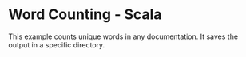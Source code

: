 # Word Counting - Scala 

This example counts unique words in any documentation. It saves the output in  a specific directory. 
